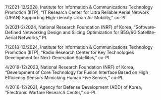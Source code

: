 7/2021-12/2028,   Institute for Information & Communications Technology Promotion (IITP), “IT Research Center for Ultra Reliable Aerial Network (URAN) Supporting High-density Urban Air Mobility,” co-PI.
  
3/2021-2/2024,    National Research Foundation (NRF) of Korea, “Software-Defined Networking Design and Slicing Optimization for B5G/6G Satellite-Aerial Networks,” PI.

  
7/2018-12/2024,   Institute for Information & Communications Technology Promotion (IITP), “Radio Research Center for Key Technologies Development for Next-Generation Satellites,” co-PI.

  
4/2019-12/2023,   National Research Foundation (NRF) of Korea, “Development of Core Technology for Fusion Interface Based on High Efficiency Sensors Mimicking Human Five Senses,” co-PI.

  
4/2016-12/2021,  Agency for Defense Development (ADD) of Korea, “Electronic Warfare Research Center,” co-PI.
